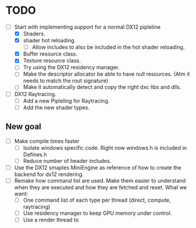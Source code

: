 # TODO

- [ ] Start with implementing support for a normal DX12 pipleline
  - [x] Shaders.
  - [x] shader hot reloading.
    - [ ] Allow includes to also be included in the hot shader reloading.
  - [x] Buffer resource class.
  - [x] Texture resource class.
  - [ ] Try using the DX12 residency manager.
  - [ ] Make the descriptor allocator be able to have null resources. (Atm it needs to match the root signature)
  - [ ] Make it automatically detect and copy the right dxc libs and dlls.

- [ ] DX12 Raytracing.
  - [ ] Add a new Pipleling for Raytracing.
  - [ ] Add the new shader types.

## New goal

- [ ] Make compile times faster
  - [ ] Isolate windows specific code. Right now windows.h is included in Defines.h
  - [ ] Reduce number of header includes.
- [ ] Use the DX12 smaples MiniEngine as reference of how to create the backend for dx12 rendering.
- [ ] Remake how command list are used. Make them easier to understand when they are executed and how they are fetched and reset. What we want:
  - [ ] One command list of each type per thread (direct, compute, raytracing)
  - [ ] Use residency manager to keep GPU memory under control.
  - [ ] Use a render thread to 
